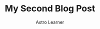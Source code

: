 ---
layout: ../../layouts/MarkdownPostLayout.astro
title: My Second Blog Post
pubDate: 2022-07-08
author: Astro Learner
description: "After a successful first week learning Astro, I decided to try some more. I wrote and imported a small component from memory!"
image: 
    url: "https://astro.build/assets/blog/astro-showcase/astro-showcase-screenshot.jpg"
    alt: "Thumbnails of websites from the Astro Showcase site."
tags: ["astro", "blogging", "learning in public","successes"]
---